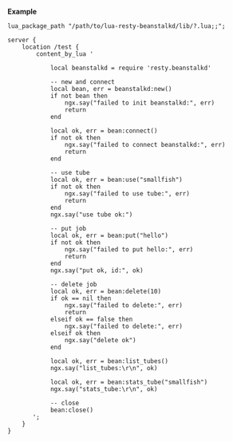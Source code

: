 
**Example**

    lua_package_path "/path/to/lua-resty-beanstalkd/lib/?.lua;;";

    server {
        location /test {
            content_by_lua '

                local beanstalkd = require 'resty.beanstalkd'

                -- new and connect
                local bean, err = beanstalkd:new()
                if not bean then
                    ngx.say("failed to init beanstalkd:", err)
                    return
                end

                local ok, err = bean:connect()
                if not ok then
                    ngx.say("failed to connect beanstalkd:", err)
                    return
                end

                -- use tube
                local ok, err = bean:use("smallfish")
                if not ok then
                    ngx.say("failed to use tube:", err)
                    return
                end
                ngx.say("use tube ok:")

                -- put job
                local ok, err = bean:put("hello")
                if not ok then
                    ngx.say("failed to put hello:", err)
                    return
                end
                ngx.say("put ok, id:", ok)

                -- delete job
                local ok, err = bean:delete(10)
                if ok == nil then
                    ngx.say("failed to delete:", err)
                    return
                elseif ok == false then
                    ngx.say("failed to delete:", err)
                elseif ok then
                    ngx.say("delete ok")
                end

                local ok, err = bean:list_tubes()
                ngx.say("list_tubes:\r\n", ok)

                local ok, err = bean:stats_tube("smallfish")
                ngx.say("stats_tube:\r\n", ok)

                -- close
                bean:close()
           ';
        }
    }
